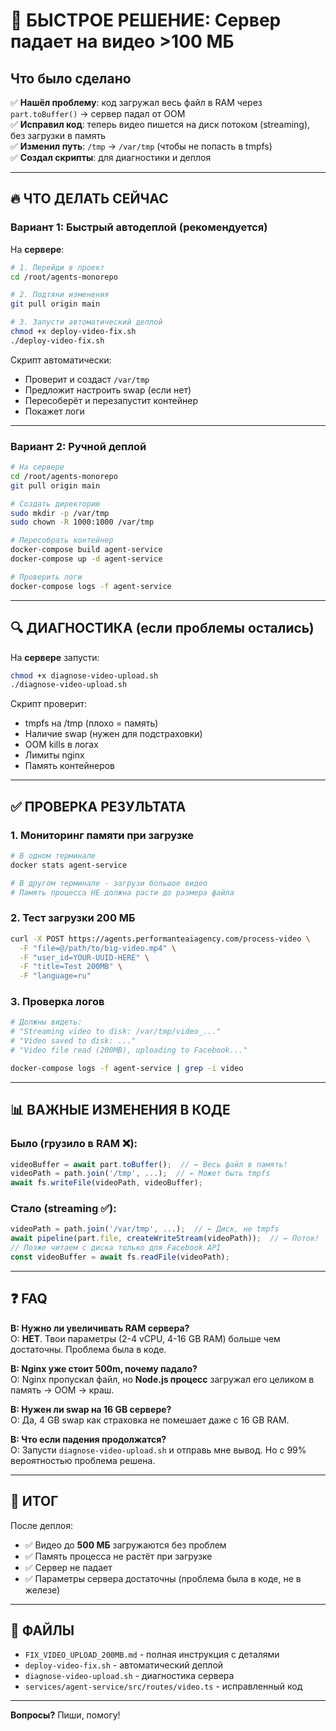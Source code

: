 # 🚀 БЫСТРОЕ РЕШЕНИЕ: Сервер падает на видео >100 МБ

## Что было сделано

✅ **Нашёл проблему**: код загружал весь файл в RAM через `part.toBuffer()` → сервер падал от OOM  
✅ **Исправил код**: теперь видео пишется на диск потоком (streaming), без загрузки в память  
✅ **Изменил путь**: `/tmp` → `/var/tmp` (чтобы не попасть в tmpfs)  
✅ **Создал скрипты**: для диагностики и деплоя

---

## 🔥 ЧТО ДЕЛАТЬ СЕЙЧАС

### Вариант 1: Быстрый автодеплой (рекомендуется)

На **сервере**:

```bash
# 1. Перейди в проект
cd /root/agents-monorepo

# 2. Подтяни изменения
git pull origin main

# 3. Запусти автоматический деплой
chmod +x deploy-video-fix.sh
./deploy-video-fix.sh
```

Скрипт автоматически:
- Проверит и создаст `/var/tmp`
- Предложит настроить swap (если нет)
- Пересоберёт и перезапустит контейнер
- Покажет логи

---

### Вариант 2: Ручной деплой

```bash
# На сервере
cd /root/agents-monorepo
git pull origin main

# Создать директорию
sudo mkdir -p /var/tmp
sudo chown -R 1000:1000 /var/tmp

# Пересобрать контейнер
docker-compose build agent-service
docker-compose up -d agent-service

# Проверить логи
docker-compose logs -f agent-service
```

---

## 🔍 ДИАГНОСТИКА (если проблемы остались)

На **сервере** запусти:

```bash
chmod +x diagnose-video-upload.sh
./diagnose-video-upload.sh
```

Скрипт проверит:
- tmpfs на /tmp (плохо = память)
- Наличие swap (нужен для подстраховки)
- OOM kills в логах
- Лимиты nginx
- Память контейнеров

---

## ✅ ПРОВЕРКА РЕЗУЛЬТАТА

### 1. Мониторинг памяти при загрузке

```bash
# В одном терминале
docker stats agent-service

# В другом терминале - загрузи большое видео
# Память процесса НЕ должна расти до размера файла
```

### 2. Тест загрузки 200 МБ

```bash
curl -X POST https://agents.performanteaiagency.com/process-video \
  -F "file=@/path/to/big-video.mp4" \
  -F "user_id=YOUR-UUID-HERE" \
  -F "title=Test 200MB" \
  -F "language=ru"
```

### 3. Проверка логов

```bash
# Должны видеть:
# "Streaming video to disk: /var/tmp/video_..."
# "Video saved to disk: ..."
# "Video file read (200MB), uploading to Facebook..."

docker-compose logs -f agent-service | grep -i video
```

---

## 📊 ВАЖНЫЕ ИЗМЕНЕНИЯ В КОДЕ

### Было (грузило в RAM ❌):
```typescript
videoBuffer = await part.toBuffer();  // ← Весь файл в память!
videoPath = path.join('/tmp', ...);  // ← Может быть tmpfs
await fs.writeFile(videoPath, videoBuffer);
```

### Стало (streaming ✅):
```typescript
videoPath = path.join('/var/tmp', ...);  // ← Диск, не tmpfs
await pipeline(part.file, createWriteStream(videoPath));  // ← Поток!
// Позже читаем с диска только для Facebook API
const videoBuffer = await fs.readFile(videoPath);
```

---

## ❓ FAQ

**В: Нужно ли увеличивать RAM сервера?**  
О: **НЕТ**. Твои параметры (2-4 vCPU, 4-16 GB RAM) больше чем достаточны. Проблема была в коде.

**В: Nginx уже стоит 500m, почему падало?**  
О: Nginx пропускал файл, но **Node.js процесс** загружал его целиком в память → OOM → краш.

**В: Нужен ли swap на 16 GB сервере?**  
О: Да, 4 GB swap как страховка не помешает даже с 16 GB RAM.

**В: Что если падения продолжатся?**  
О: Запусти `diagnose-video-upload.sh` и отправь мне вывод. Но с 99% вероятностью проблема решена.

---

## 🎯 ИТОГ

После деплоя:
- ✅ Видео до **500 МБ** загружаются без проблем
- ✅ Память процесса не растёт при загрузке
- ✅ Сервер не падает
- ✅ Параметры сервера достаточны (проблема была в коде, не в железе)

---

## 📝 ФАЙЛЫ

- `FIX_VIDEO_UPLOAD_200MB.md` - полная инструкция с деталями
- `deploy-video-fix.sh` - автоматический деплой
- `diagnose-video-upload.sh` - диагностика сервера
- `services/agent-service/src/routes/video.ts` - исправленный код

---

**Вопросы?** Пиши, помогу!

